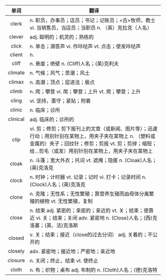 |单词|翻译  |
|:--:|--| 
|	clerk  		|		n. 职员，办事员；店员；书记；记账员；&lt;古&gt;牧师，教士 vi. 当销售员，当店员；当职员 n. （英）克拉克（人名）	|		
|	clever  		|		adj. 聪明的；机灵的；熟练的 	|		
|	click  		|		n. 单击；滴答声 vi. 作咔哒声 vt. 点击；使发咔哒声	|		
|	client  		|		n. 	|		
|	cliff  		|		n. 悬崖；绝壁 n. (Cliff)人名；(英)克利夫	|		
|	climate  		|		n. 气候；风气；思潮；风土	|		
|	climax  		|		n. 高潮；顶点；层进法；极点	|		
|	climb  		|		n. 爬；攀登 vi. 爬；攀登；上升 vt. 爬；攀登；上升	|		
|	cling  		|		vi. 坚持，墨守；紧贴；附着	|		
|	clinic  		|		n. 临床；诊所	|		
|	clinical  		|		adj. 临床的；诊所的	|		
|	clip  		|		vi. 剪；修剪；剪下报刊上的文章（或新闻、图片等）；迅速行动；用别针别在某物上，用夹子夹在某物上 n. （塑料或金属的）夹子；回纹针；修剪；剪报 vt. 剪；剪掉；缩短；给…剪毛（或发）用别针别在某物上，用夹子夹在某物上	|		
|	cloak  		|		n. 斗蓬；宽大外衣；托词 vt. 遮掩；隐匿 n. (Cloak)人名；(英)克洛克	|		
|	clock  		|		n. 时钟；计时器 vt. 记录；记时 vi. 打卡；记录时间 n. (Clock)人名；(英)克洛克	|		
|	clone  		|		n. 克隆；无性系；无性繁殖；靠营养生殖而由母体分离繁殖的植物 vt. 无性繁殖，复制	|		
|	close  		|		n. 结束 adj. 紧密的；亲密的；亲近的 vt. 关；结束；使靠近 vi. 关；结束；关闭 adv. 紧密地 n. (Close)人名；(西)克洛塞；(英、法)克洛斯	|		
|	closed  		|		v. 关；结束；接近（close的过去分词） adj. 关着的；不公开的	|		
|	closely  		|		adv. 紧密地；接近地；严密地；亲近地	|		
|	closure  		|		n. 关闭；终止，结束 vt. 使终止	|		
|	cloth  		|		n. 布；织物；桌布 adj. 布制的 n. (Cloth)人名；(德)克洛特	|		
